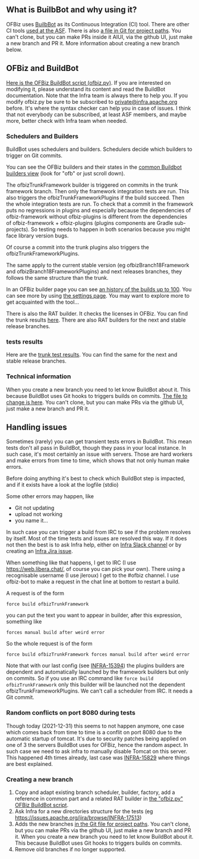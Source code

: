 <!--
Licensed to the Apache Software Foundation (ASF) under one
or more contributor license agreements.  See the NOTICE file
distributed with this work for additional information
regarding copyright ownership.  The ASF licenses this file
to you under the Apache License, Version 2.0 (the
"License"); you may not use this file except in compliance
with the License.  You may obtain a copy of the License at

http://www.apache.org/licenses/LICENSE-2.0

Unless required by applicable law or agreed to in writing,
software distributed under the License is distributed on an
"AS IS" BASIS, WITHOUT WARRANTIES OR CONDITIONS OF ANY
KIND, either express or implied.  See the License for the
specific language governing permissions and limitations
under the License.
-->
## What is BuilbBot and why using it?
OFBiz uses [BuilbBot](https://en.wikipedia.org/wiki/Buildbot) as its Continuous Integration (CI) tool. There are other CI tools [used at the ASF](https://ci.apache.org/).
There is also [a file in Git for project paths](https://github.com/apache/infrastructure-p6/blob/production/modules/subversion_server/files/hooks/buildbot_project_paths). You can't clone, but you can make PRs inside it AIUI, via the github UI, just make a new branch and PR it. More information about creating a new branch below.

## OFBiz and BuildBot

[Here is the OFBiz BuildBot script (ofbiz.py)](https://svn.apache.org/repos/infra/infrastructure/buildbot2/projects). If you are interested on modifying it, please understand its content and read the BuildBot documentation. Note that the Infra team is always there to help you. If you modify ofbiz.py be sure to be subscribed to private@infra.apache.org before. It's where the syntax checker can help you in case of issues. I think that not everybody can be subscribed, at least ASF members, and maybe more, better check with Infra team when needed.

### Schedulers and Builders
BuildBot uses schedulers and builders. Schedulers decide which builders to trigger on Git commits.

You can see the OFBiz builders and their states in the [common Buildbot builders view](https://ci2.apache.org/#/builders) (look for "ofb" or just scroll down).

The ofbizTrunkFramework builder is triggered on commits in the trunk framework branch. Then only the framework integration tests are run. This also triggers the ofbizTrunkFrameworkPlugins if the build succeed. Then the whole integration tests are run. To check that a commit in the framework puts no regressions in plugins and especially because the dependencies of ofbiz-framework without ofbiz-plugins is different from the dependencies of ofbiz-framework + ofbiz-plugins (plugins components are Gradle sub-projects). So testing needs to happen in both scenarios because you might face library version bugs.

Of course a commit into the trunk plugins also triggers the ofbizTrunkFrameworkPlugins.

The same apply to the current stable version (eg ofbizBranch18Framework and ofbizBranch18FrameworkPlugins) and next releases branches, they follows the same structure than the trunk.

In an OFBiz builder page you can see [an history of the builds up to 100](https://ci2.apache.org/#/builders/49). You can see more by using [the settings page](https://ci2.apache.org/#/settings). You may want to explore more to get acquainted with the tool...

There is also the RAT builder. It checks the licenses in OFBiz. You can find the trunk results [here](https://ci.apache.org/projects/ofbiz/site/trunk/rat-output.html). There are also RAT builders for the next and stable release branches.


### tests results
Here are the [trunk test results](https://nightlies.apache.org/ofbiz/trunk/tests-results/). You can find the same for the next and stable release branches.

### Technical information
When you create a new branch you need to let know BuildBot about it. This because BuildBot uses Git hooks to triggers builds on commits. [The file to change is here](https://github.com/apache/infrastructure-p6/blob/production/modules/subversion_server/files/hooks/buildbot_project_paths). You can't clone, but you can make PRs via the github UI, just make a new branch and PR it.

## Handling issues
Sometimes (rarely) you can get transient tests errors in BuildBot. This mean tests don't all pass in BuildBot, though they pass in your local instance. In such case, it's most certainly an issue with servers. Those are hard workers and make errors from time to time, which shows that not only human make errors.

Before doing anything it's best to check which BuildBot step is impacted, and if it exists have a look at the logfile (stdio) 

Some other errors may happen, like
* Git not updating
* upload not working
* you name it...

In such case you can trigger a build from IRC to see if the problem resolves by itself. Most of the time tests and issues are resolved this way. If it does not then the best is to ask Infra help, either on [Infra Slack channel](https://the-asf.slack.com/archives/CBX4TSBQ8) or by creating an [Infra Jira issue](https://issues.apache.org/jira/projects/INFRA/summary).

When something like that happens, I get to IRC (I use https://web.libera.chat/, of course you can pick your own). There using a recognisable username (I use jleroux) I get to the #ofbiz channel. I use ofbiz-bot to make a request in the chat line at bottom to restart a build.

A request is of the form 

    force build ofbizTrunkFramework
    
you can put the text you want to appear in builder, after this expression, something like
    
    forces manual build after weird error
   
So the whole request is of the form

    force build ofbizTrunkFramework forces manual build after weird error

Note that with our last config (see [INFRA-15394](https://issues.apache.org/jira/browse/INFRA-15394)) the  plugins builders are dependent and automatically launched by the framework builders but only on commits. So if you use an IRC command like `force build ofbizTrunkFramework` only this builder will be launched not the dependent ofbizTrunkFrameworkPlugins. We can't call a scheduler from IRC. It needs a Git commit.

### Random conflicts on port 8080 during tests
Though today (2021-12-31) this seems to not happen anymore, one case which comes back from time to time is a conflit on port 8080 due to the automatic startup of tomcat. It's  due to security patches being applied on one of 3 the servers BuildBot uses for OFBiz, hence the random aspect. In such case we need to ask infra to manually disable Tomcat on this server. This happened 4th times already, last case was [INFRA-15829](https://issues.apache.org/jira/browse/INFRA-15829) where things are best explained.


### Creating a new branch
1. Copy and adapt existing branch scheduler, builder, factory, add a reference in common part and a related RAT builder in [the "ofbiz.py" OFBiz BuildBot script](https://svn.apache.org/repos/infra/infrastructure/buildbot2/projects). 
2. Ask Infra for a new directories structure for the tests (eg https://issues.apache.org/jira/browse/INFRA-17513)  
3. Adds the new branches [in the Git file for project paths](https://github.com/apache/infrastructure-p6/blob/production/modules/subversion_server/files/hooks/buildbot_project_paths). You can't clone, but you can make PRs via the github UI, just make a new branch and PR it. When you create a new branch you need to let know BuildBot about it. This because BuildBot uses Git hooks to triggers builds on commits. 
4. Remove old branches if no longer supported.

